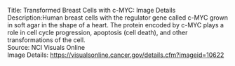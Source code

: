 Title: Transformed Breast Cells with  c-MYC: Image Details\
Description:Human breast cells with the regulator gene called c-MYC grown in soft agar in the shape of a heart. The protein encoded by c-MYC plays a role in cell cycle progression, apoptosis (cell death), and other transformations of the cell.\
Source: NCI Visuals Online\
Image Details: https://visualsonline.cancer.gov/details.cfm?imageid=10622